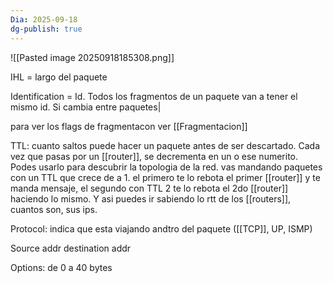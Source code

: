 ```yaml
---
Dia: 2025-09-18
dg-publish: true
---
```

![[Pasted image 20250918185308.png]]

IHL = largo del paquete 

Identification = Id. Todos los fragmentos de un paquete van a tener el mismo id. Si cambia entre paquetes|

para ver los flags de fragmentacon ver [[Fragmentacion]]

TTL: cuanto saltos puede hacer un paquete antes de ser descartado. Cada vez que pasas por un [[router]], se decrementa en un o ese numerito. Podes usarlo para descubrir la topologia de la red. vas mandando paquetes con un TTL que crece de a 1. el primero te lo rebota el primer [[router]] y te manda mensaje, el segundo con TTL 2 te lo rebota el 2do [[router]] haciendo lo mismo. Y asi puedes ir sabiendo lo rtt de los [[routers]], cuantos son, sus ips.

Protocol: indica que esta viajando andtro del paquete ([[TCP]], UP, ISMP)

Source addr 
destination addr 


Options: de 0 a 40 bytes